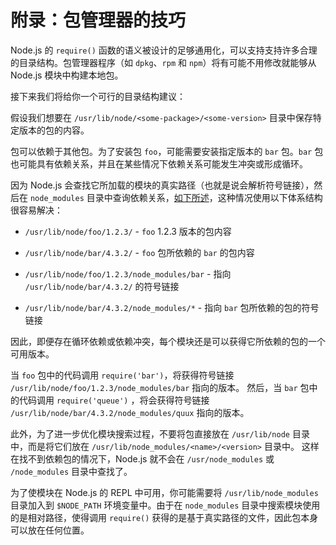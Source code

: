# 附录：包管理器的技巧

Node.js 的 `require()` 函数的语义被设计的足够通用化，可以支持支持许多合理的目录结构。包管理器程序（如 `dpkg`、`rpm` 和 `npm`）将有可能不用修改就能够从 Node.js 模块中构建本地包。

接下来我们将给你一个可行的目录结构建议：

假设我们想要在 `/usr/lib/node/<some-package>/<some-version>` 目录中保存特定版本的包的内容。

包可以依赖于其他包。为了安装包 `foo`，可能需要安装指定版本的 `bar` 包。`bar` 包也可能具有依赖关系，并且在某些情况下依赖关系可能发生冲突或形成循环。

因为 Node.js 会查找它所加载的模块的真实路径（也就是说会解析符号链接），然后在 `node_modules` 目录中查询依赖关系，[如下所述](./loading_from_node_modules_folders.md)，这种情况使用以下体系结构很容易解决：

* `/usr/lib/node/foo/1.2.3/` - `foo` 1.2.3 版本的包内容

* `/usr/lib/node/bar/4.3.2/` - `foo` 包所依赖的 `bar` 的包内容

* `/usr/lib/node/foo/1.2.3/node_modules/bar` - 指向 `/usr/lib/node/bar/4.3.2/` 的符号链接

* `/usr/lib/node/bar/4.3.2/node_modules/*` - 指向 `bar` 包所依赖的包的符号链接

因此，即便存在循环依赖或依赖冲突，每个模块还是可以获得它所依赖的包的一个可用版本。

当 `foo` 包中的代码调用 `require('bar')`，将获得符号链接 `/usr/lib/node/foo/1.2.3/node_modules/bar` 指向的版本。 然后，当 `bar` 包中的代码调用 `require('queue')` ，将会获得符号链接 `/usr/lib/node/bar/4.3.2/node_modules/quux` 指向的版本。

此外，为了进一步优化模块搜索过程，不要将包直接放在 `/usr/lib/node` 目录中，而是将它们放在 `/usr/lib/node_modules/<name>/<version>` 目录中。 这样在找不到依赖包的情况下，Node.js 就不会在 `/usr/node_modules` 或 `/node_modules` 目录中查找了。

为了使模块在 Node.js 的 REPL 中可用，你可能需要将 `/usr/lib/node_modules` 目录加入到 `$NODE_PATH`
环境变量中。由于在 `node_modules` 目录中搜索模块使用的是相对路径，使得调用 `require()` 获得的是基于真实路径的文件，因此包本身可以放在任何位置。